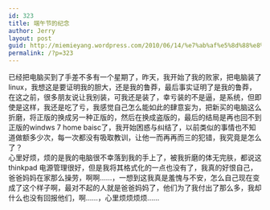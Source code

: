 ```yaml
---
id: 323
title: 端午节的纪念
author: Jerry
layout: post
guid: http://miemieyang.wordpress.com/2010/06/14/%e7%ab%af%e5%8d%88%e8%8a%82%e7%9a%84%e7%ba%aa%e5%bf%b5
permalink: /?p=323
---
```

已经把电脑买到了手差不多有一个星期了，昨天，我开始了我的败家，把电脑装了linux，我想这是要证明我的胆大，还是我的鲁莽，最后事实证明了是我的鲁莽，在这之前，很多朋友说让我别装，可我还是装了，幸亏装的不是逼，是系统，但即使是这样，我还是吃了亏，我感觉自己怎么能如此的肆意妄为，把新买的电脑这么折磨，将正版的换成另一种正版的，然后在换成盗版的，最后的结局是再也回不到正版的windws 7 home baisc了，我开始困惑与纠结了，以前类似的事情也不知道做额多少次，每一次都没有吸取教训，让他一而再再而三的犯错，我究竟是怎么了？  
心里好烦，烦的是我的电脑很不幸落到我的手上了，被我折磨的体无完肤，都说这thinkpad 电源管理很好，但是我将其格式化的一点也没有了，我真的好恨自己，爸爸妈妈在家那么操劳，啊啊……，一想到这我真是羞愧与不安，怎么自己现在变成了这个样子啊，最对不起的人就是爸爸妈妈了，他们为了我付出了那么多，我却什么也没有回报他们，啊……，心里烦烦烦烦……